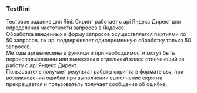 ### TestRini
Тестовое задание для Rini.
Скрипт работает с api Яндекс Директ для определения частотности запросов в Яндексе. \
Обработка введенных в форму запросов осуществляется партиями по 50 запросов, т.к api поддерживает одновременную обработку только 50 запросов. \
Методы api вынесены в функици и при необходимости могут быть переиспользованны или вынесены в отдельный класс отвечающий за работу с api Яндекс Директ. \
Пользователь получает результат работы скрипта в формате csv, при возникновении ошибки при выполнении выполнение скрипта прекращается и пользователь получает сообщение об ошибке.
